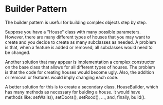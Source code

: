 # Builder Pattern

The builder pattern is useful for building complex objects step by step.

Suppose you have a "House" class with many possible parameters. However, there are many different types of houses that you may want to create and you decide to create as many subclasses as needed. A problem is that, when a feature is added or removed, all subclasses would need to be changed.

Another solution that may appear is implementation a complex constructor on the base class that allows for all different types of houses. The problem is that the code for creating houses would become ugly. Also, the addition or removal or features would imply changing each code.

A better solution for this is to create a secondary class, HouseBuilder, which has many methods as necessary for buiding a house. It would have methods like: setWalls(), setDoors(), setRood(), ..., and, finally, build().